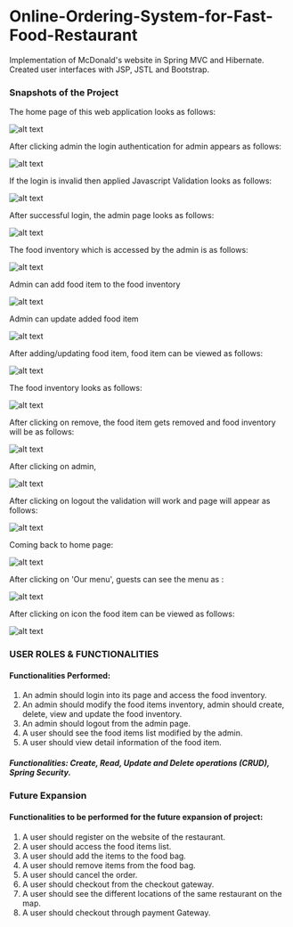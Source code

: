 # Online-Ordering-System-for-Fast-Food-Restaurant
Implementation of McDonald's website in Spring MVC and Hibernate.
Created user interfaces with JSP, JSTL and Bootstrap. 

### Snapshots of the Project 

The home page of this web application looks as follows:

![alt text](https://github.com/snehalmundhe10/Online-Ordering-System-for-Fast-Food-Restaurant/blob/master/images/home.PNG "home")

After clicking admin the login authentication for admin appears as follows:

![alt text](https://github.com/snehalmundhe10/Online-Ordering-System-for-Fast-Food-Restaurant/blob/master/images/adminlogin.PNG "adminlogin")

If the login is invalid then applied Javascript Validation looks as follows:

![alt text](https://github.com/snehalmundhe10/Online-Ordering-System-for-Fast-Food-Restaurant/blob/master/images/loginpageValid.PNG "loginInvalid")

After successful login, the admin page looks as follows:

![alt text](https://github.com/snehalmundhe10/Online-Ordering-System-for-Fast-Food-Restaurant/blob/master/images/admin.PNG "admin")

The food inventory which is accessed by the admin is as follows:

![alt text](https://github.com/snehalmundhe10/Online-Ordering-System-for-Fast-Food-Restaurant/blob/master/images/inventory.PNG "inventory")

Admin can add food item to the food inventory

![alt text](https://github.com/snehalmundhe10/Online-Ordering-System-for-Fast-Food-Restaurant/blob/master/images/add.PNG "add")

Admin can update added food item 

![alt text](https://github.com/snehalmundhe10/Online-Ordering-System-for-Fast-Food-Restaurant/blob/master/images/update.PNG "update")

After adding/updating food item, food item can be viewed  as follows:

![alt text](https://github.com/snehalmundhe10/Online-Ordering-System-for-Fast-Food-Restaurant/blob/master/images/view.PNG "view")

The food inventory looks as follows:

![alt text](https://github.com/snehalmundhe10/Online-Ordering-System-for-Fast-Food-Restaurant/blob/master/images/inventory.PNG "inventory")

After clicking on remove, the food item gets removed and food inventory will be as follows:

![alt text](https://github.com/snehalmundhe10/Online-Ordering-System-for-Fast-Food-Restaurant/blob/master/images/remove.PNG "remove")

After clicking on admin, 

![alt text](https://github.com/snehalmundhe10/Online-Ordering-System-for-Fast-Food-Restaurant/blob/master/images/admin.PNG "admin")

After clicking on logout the validation will work and page will appear as follows:

![alt text](https://github.com/snehalmundhe10/Online-Ordering-System-for-Fast-Food-Restaurant/blob/master/images/logout.PNG "logout")

Coming back to home page:

![alt text](https://github.com/snehalmundhe10/Online-Ordering-System-for-Fast-Food-Restaurant/blob/master/images/home.PNG "home")

After clicking on  'Our menu', guests can see the menu as :

![alt text](https://github.com/snehalmundhe10/Online-Ordering-System-for-Fast-Food-Restaurant/blob/master/images/foodItems.PNG "foodItems")

After clicking on icon the food item can be viewed as follows:

![alt text](https://github.com/snehalmundhe10/Online-Ordering-System-for-Fast-Food-Restaurant/blob/master/images/view.PNG "view")

### USER ROLES & FUNCTIONALITIES
#### Functionalities Performed:
1. An admin should login into its page and access the food inventory.
2. An admin should modify the food items inventory, admin should create, delete, view and
update the food inventory.
3. An admin should logout from the admin page.
4. A user should see the food items list modified by the admin.
5. A user should view detail information of the food item.
##### Functionalities: Create, Read, Update and Delete operations (CRUD), Spring Security.


### Future Expansion
#### Functionalities to be performed for the future expansion of project:
1. A user should register on the website of the restaurant.
2. A user should access the food items list.
3. A user should add the items to the food bag.
4. A user should remove items from the food bag.
5. A user should cancel the order.
6. A user should checkout from the checkout gateway.
7. A user should see the different locations of the same restaurant on the map.
8. A user should checkout through payment Gateway.

